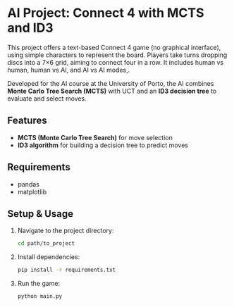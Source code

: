 # AI Project: Connect 4 with MCTS and ID3

This project offers a text-based Connect 4 game (no graphical interface), using simple characters to represent the board. Players take turns dropping discs into a 7×6 grid, aiming to connect four in a row. It includes human vs human, human vs AI, and AI vs AI modes,.

Developed for the AI course at the University of Porto, the AI combines **Monte Carlo Tree Search (MCTS)** with UCT and an **ID3 decision tree** to evaluate and select moves.

## Features
- **MCTS (Monte Carlo Tree Search)** for move selection
- **ID3 algorithm** for building a decision tree to predict moves

## Requirements
- pandas
- matplotlib

## Setup & Usage

1. Navigate to the project directory:
   ```bash
   cd path/to_project
   ```
2. Install dependencies:
    ``` bash
    pip install -r requirements.txt
   ```
3. Run the game:
   ```bash
   python main.py
   ```
